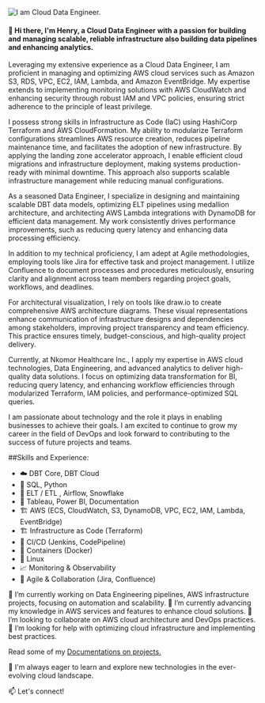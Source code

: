 
![I am Cloud Data Engineer.](https://github.com/HenryKpano/Henry/banner.png)

#### 👋 Hi there, I'm Henry, a Cloud Data Engineer with a passion for building and managing scalable, reliable infrastructure also building data pipelines and enhancing analytics.

Leveraging my extensive experience as a Cloud Data Engineer, I am proficient in managing and optimizing AWS cloud services such as Amazon S3, RDS, VPC, EC2, IAM, Lambda, and Amazon EventBridge. My expertise extends to implementing monitoring solutions with AWS CloudWatch and enhancing security through robust IAM and VPC policies, ensuring strict adherence to the principle of least privilege.


I possess strong skills in Infrastructure as Code (IaC) using HashiCorp Terraform and AWS CloudFormation. My ability to modularize Terraform configurations streamlines AWS resource creation, reduces pipeline maintenance time, and facilitates the adoption of new infrastructure. By applying the landing zone accelerator approach, I enable efficient cloud migrations and infrastructure deployment, making systems production-ready with minimal downtime. This approach also supports scalable infrastructure management while reducing manual configurations.


As a seasoned Data Engineer, I specialize in designing and maintaining scalable DBT data models, optimizing ELT pipelines using medallion architecture, and architecting AWS Lambda integrations with DynamoDB for efficient data management. My work consistently drives performance improvements, such as reducing query latency and enhancing data processing efficiency.


In addition to my technical proficiency, I am adept at Agile methodologies, employing tools like Jira for effective task and project management. I utilize Confluence to document processes and procedures meticulously, ensuring clarity and alignment across team members regarding project goals, workflows, and deadlines.


For architectural visualization, I rely on tools like draw.io to create comprehensive AWS architecture diagrams. These visual representations enhance communication of infrastructure designs and dependencies among stakeholders, improving project transparency and team efficiency. This practice ensures timely, budget-conscious, and high-quality project delivery.


Currently, at Nkomor Healthcare Inc., I apply my expertise in AWS cloud technologies, Data Engineering, and advanced analytics to deliver high-quality data solutions. I focus on optimizing data transformation for BI, reducing query latency, and enhancing workflow efficiencies through modularized Terraform, IAM policies, and performance-optimized SQL queries.


I am passionate about technology and the role it plays in enabling businesses to achieve their goals. I am excited to continue to grow my career in the field of DevOps and look forward to contributing to the success of future projects and teams.


##Skills and Experience: 
* ☁️   DBT Core, DBT Cloud
* 🔄  SQL, Python
* 🐳  ELT / ETL , Airflow, Snowflake
* 🔄  Tableau, Power BI, Documentation
* 🏗️  AWS (ECS, CloudWatch, S3, DynamoDB, VPC, EC2, IAM, Lambda, EventBridge)
* 🏗️  Infrastructure as Code (Terraform)
* 🤖  CI/CD (Jenkins, CodePipeline) 
* 🐳  Containers (Docker)
* 🐧  Linux
* 📈  Monitoring & Observability
* 🤝  Agile & Collaboration (Jira, Confluence)

🔭 I’m currently working on Data Engineering pipelines, AWS infrastructure projects, focusing on automation and scalability.
🌱 I’m currently advancing my knowledge in AWS services and features to enhance cloud solutions.
👯 I’m looking to collaborate on AWS cloud architecture and DevOps practices.
🤔 I’m looking for help with optimizing cloud infrastructure and implementing best practices. 

Read some of my [Documentations on projects.](https://henrykpano.medium.com/)

🌱 I'm always eager to learn and explore new technologies in the ever-evolving cloud landscape.

📫 Let's connect!
